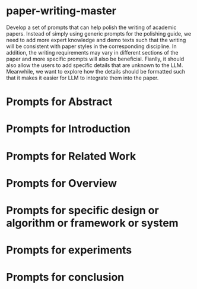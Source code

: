 # paper-writing-master
Develop a set of prompts that can help polish the writing of academic papers. Instead of simply using generic prompts for the polishing guide, we need to add more expert knowledge and demo texts such that the writing will be consistent with paper styles in the corresponding discipline. In addition, the writing requirements may vary in different sections of the paper and more specific prompts will also be beneficial. Fianlly, it should also allow the users to add specific details that are unknown to the LLM. Meanwhile, we want to explore how the details should be formatted such that it makes it easier for LLM to integrate them into the paper.

# Prompts for Abstract

# Prompts for Introduction

# Prompts for Related Work

# Prompts for Overview

# Prompts for specific design or algorithm or framework or system

# Prompts for experiments

# Prompts for conclusion
